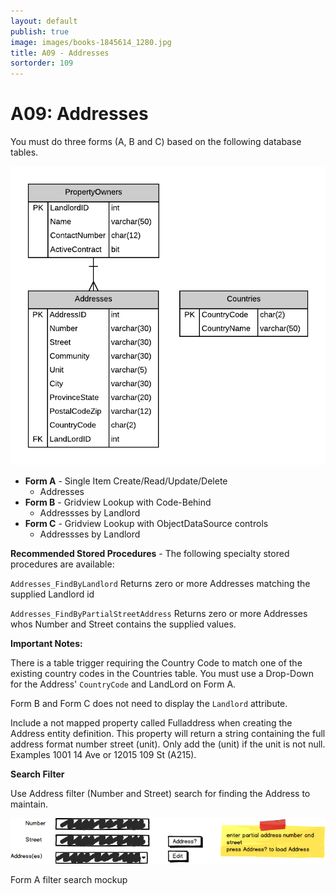 ```yaml
---
layout: default
publish: true
image: images/books-1845614_1280.jpg
title: A09 - Addresses
sortorder: 109
---
```

# A09: Addresses

You must do three forms (A, B and C) based on the following database tables.

![](A09.png)

- **Form A** - Single Item Create/Read/Update/Delete
  - Addresses
- **Form B** - Gridview Lookup with Code-Behind
  - Addressses by Landlord 
- **Form C** - Gridview Lookup with ObjectDataSource controls
  - Addressses by Landlord

**Recommended Stored Procedures** - The following specialty stored procedures are available:

`Addresses_FindByLandlord` Returns zero or more Addresses matching the supplied Landlord id

`Addresses_FindByPartialStreetAddress` Returns zero or more Addresses whos Number and Street contains the supplied values.

**Important Notes:** 

There is a table trigger requiring the Country Code to match one of the existing country codes in the Countries table. You must use a Drop-Down for the Address' `CountryCode` and LandLord on Form A.

Form B and Form C does not need to display the `Landlord` attribute.

Include a not mapped property called Fulladdress when creating the Address entity definition. This property will return a string containing the full address format number street (unit). Only add the (unit) if the unit is not null. Examples 1001 14 Ave or 12015 109 St (A215).

**Search Filter**

Use Address filter (Number and Street) search for finding the Address to maintain.

![](A09Mockup.png)

Form A filter search mockup